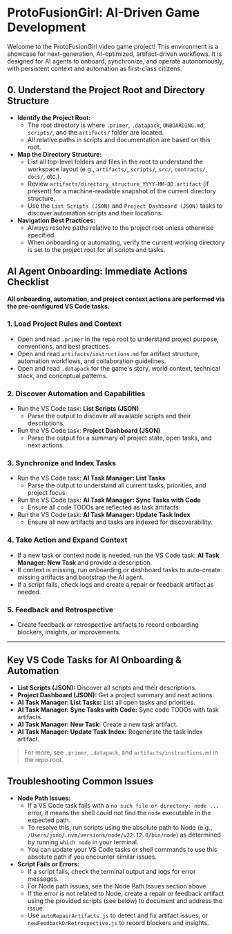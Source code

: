 # ProtoFusionGirl: AI-Driven Game Development

Welcome to the ProtoFusionGirl video game project! This environment is a showcase for next-generation, AI-optimized, artifact-driven workflows. It is designed for AI agents to onboard, synchronize, and operate autonomously, with persistent context and automation as first-class citizens.

## 0. Understand the Project Root and Directory Structure

- **Identify the Project Root:**
  - The root directory is where `.primer`, `.datapack`, `ONBOARDING.md`, `scripts/`, and the `artifacts/` folder are located.
  - All relative paths in scripts and documentation are based on this root.
- **Map the Directory Structure:**
  - List all top-level folders and files in the root to understand the workspace layout (e.g., `artifacts/`, `scripts/`, `src/`, `contracts/`, `docs/`, etc.).
  - Review `artifacts/directory_structure_YYYY-MM-DD.artifact` (if present) for a machine-readable snapshot of the current directory structure.
  - Use the `List Scripts (JSON)` and `Project Dashboard (JSON)` tasks to discover automation scripts and their locations.
- **Navigation Best Practices:**
  - Always resolve paths relative to the project root unless otherwise specified.
  - When onboarding or automating, verify the current working directory is set to the project root for all scripts and tasks.

## AI Agent Onboarding: Immediate Actions Checklist

**All onboarding, automation, and project context actions are performed via the pre-configured VS Code tasks.**

### 1. Load Project Rules and Context
- Open and read `.primer` in the repo root to understand project purpose, conventions, and best practices.
- Open and read `artifacts/instructions.md` for artifact structure, automation workflows, and collaboration guidelines.
- Open and read `.datapack` for the game's story, world context, technical stack, and conceptual patterns.

### 2. Discover Automation and Capabilities
- Run the VS Code task: **List Scripts (JSON)**
  - Parse the output to discover all available scripts and their descriptions.
- Run the VS Code task: **Project Dashboard (JSON)**
  - Parse the output for a summary of project state, open tasks, and next actions.

### 3. Synchronize and Index Tasks
- Run the VS Code task: **AI Task Manager: List Tasks**
  - Parse the output to understand all current tasks, priorities, and project focus.
- Run the VS Code task: **AI Task Manager: Sync Tasks with Code**
  - Ensure all code TODOs are reflected as task artifacts.
- Run the VS Code task: **AI Task Manager: Update Task Index**
  - Ensure all new artifacts and tasks are indexed for discoverability.

### 4. Take Action and Expand Context
- If a new task or context node is needed, run the VS Code task: **AI Task Manager: New Task** and provide a description.
- If context is missing, run onboarding or dashboard tasks to auto-create missing artifacts and bootstrap the AI agent.
- If a script fails, check logs and create a repair or feedback artifact as needed.

### 5. Feedback and Retrospective
- Create feedback or retrospective artifacts to record onboarding blockers, insights, or improvements.

---

## Key VS Code Tasks for AI Onboarding & Automation

- **List Scripts (JSON):** Discover all scripts and their descriptions.
- **Project Dashboard (JSON):** Get a project summary and next actions.
- **AI Task Manager: List Tasks:** List all open tasks and priorities.
- **AI Task Manager: Sync Tasks with Code:** Sync code TODOs with task artifacts.
- **AI Task Manager: New Task:** Create a new task artifact.
- **AI Task Manager: Update Task Index:** Regenerate the task index artifact.

> For more, see `.primer`, `.datapack`, and `artifacts/instructions.md` in the repo root.

## Troubleshooting Common Issues

- **Node Path Issues:**
  - If a VS Code task fails with a `no such file or directory: node ...` error, it means the shell could not find the `node` executable in the expected path.
  - To resolve this, run scripts using the absolute path to Node (e.g., `/Users/jono/.nvm/versions/node/v22.12.0/bin/node`) as determined by running `which node` in your terminal.
  - You can update your VS Code tasks or shell commands to use this absolute path if you encounter similar issues.
- **Script Fails or Errors:**
  - If a script fails, check the terminal output and logs for error messages.
  - For Node path issues, see the Node Path Issues section above.
  - If the error is not related to Node, create a repair or feedback artifact using the provided scripts (see below) to document and address the issue.
  - Use `autoRepairArtifacts.js` to detect and fix artifact issues, or `newFeedbackOrRetrospective.js` to record blockers and insights.
